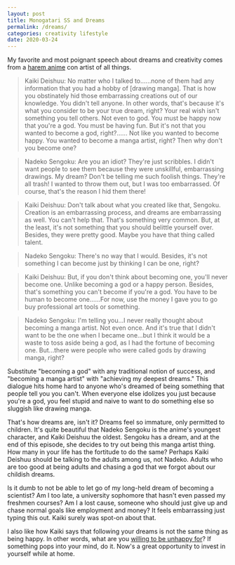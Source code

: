 ```yaml
---
layout: post
title: Monogatari SS and Dreams
permalink: /dreams/
categories: creativity lifestyle
date: 2020-03-24
---
```


My favorite and most poignant speech about dreams and creativity comes from a [harem anime](https://duckduckgo.com/?q=monogatari+ss&t=canonical&ia=web) con artist of all things.

> Kaiki Deishuu: No matter who I talked to......none of them had any information that you had a hobby of [drawing manga]. That is how you obstinately hid those embarrassing creations out of our knowledge. You didn't tell anyone. In other words, that's because it's what you consider to be your true dream, right? Your real wish isn't something you tell others. Not even to god. You must be happy now that you're a god. You must be having fun. But it's not that you wanted to become a god, right?...... Not like you wanted to become happy. You wanted to become a manga artist, right? Then why don't you become one?

> Nadeko Sengoku: Are you an idiot? They're just scribbles. I didn't want people to see them because they were unskillful, embarrassing drawings. My dream? Don't be telling me such foolish things. They're all trash! I wanted to throw them out, but I was too embarrassed. Of course, that's the reason I hid them there!

> Kaiki Deishuu: Don't talk about what you created like that, Sengoku. Creation is an embarrassing process, and dreams are embarrassing as well. You can't help that. That's something very common. But, at the least, it's not something that you should belittle yourself over. Besides, they were pretty good. Maybe you have that thing called talent.

> Nadeko Sengoku: There's no way that I would. Besides, it's not something I can become just by thinking I can be one, right?

> Kaiki Deishuu: But, if you don't think about becoming one, you'll never become one. Unlike becoming a god or a happy person. Besides, that's something you can't become if you're a god. You have to be human to become one......For now, use the money I gave you to go buy professional art tools or something.

> Nadeko Sengoku: I'm telling you...I never really thought about becoming a manga artist. Not even once. And it's true that I didn't want to be the one when I became one...but I think it would be a waste to toss aside being a god, as I had the fortune of becoming one. But...there were people who were called gods by drawing manga, right?

Substitute "becoming a god" with any traditional notion of success, and "becoming a manga artist" with "achieving my deepest dreams." This dialogue hits home hard to anyone who's dreamed of being something that people tell you you can't. When everyone else idolizes you just because you're a god, you feel stupid and naive to want to do something else so sluggish like drawing manga.

That's how dreams are, isn't it? Dreams feel so immature, only permitted to children. It's quite beautiful that Nadeko Sengoku is the anime's youngest character, and Kaiki Deishuu the oldest. Sengoku has a dream, and at the end of this episode, she decides to try out being this manga artist thing. How many in your life has the fortitude to do the same? Perhaps Kaiki Deishuu should be talking to the adults among us, not Nadeko. Adults who are too good at being adults and chasing a god that we forgot about our childish dreams.

Is it dumb to not be able to let go of my long-held dream of becoming a scientist? Am I too late, a university sophomore that hasn't even passed my freshmen courses? Am I a lost cause, someone who should just give up and chase normal goals like employment and money? It feels embarrassing just typing this out. Kaiki surely was spot-on about that.

I also like how Kaiki says that following your dreams is not the same thing as being happy. In other words, what are you [willing to be unhappy for](https://markmanson.net/question)? If something pops into your mind, do it. Now's a great opportunity to invest in yourself while at home.
